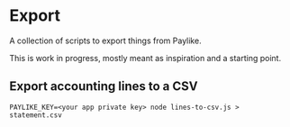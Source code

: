 # Export

A collection of scripts to export things from Paylike.

This is work in progress, mostly meant as inspiration and a starting point.

## Export accounting lines to a CSV

```shell
PAYLIKE_KEY=<your app private key> node lines-to-csv.js > statement.csv
```
